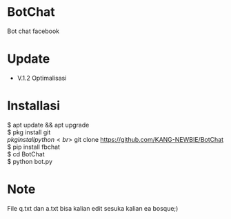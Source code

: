 # BotChat
Bot chat facebook
# Update
- V.1.2 Optimalisasi
# Installasi
$ apt update && apt upgrade<br>$ pkg install git<br>$pkg install python<br>$ git clone https://github.com/KANG-NEWBIE/BotChat<br>$ pip install fbchat<br>$ cd BotChat<br>$ python bot.py
# Note
File q.txt dan a.txt bisa kalian edit sesuka kalian ea bosque;)
